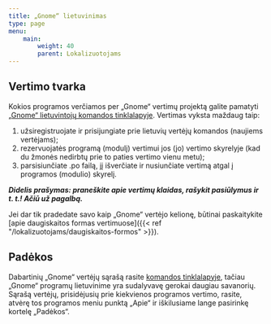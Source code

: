 ```yaml
---
title: „Gnome“ lietuvinimas
type: page
menu:
    main:
        weight: 40
        parent: Lokalizuotojams
---
```


Vertimo tvarka
--------------

Kokios programos verčiamos per „Gnome“ vertimų projektą galite
pamatyti [„Gnome“ lietuvintojų komandos tinklalapyje](https://l10n.gnome.org/languages/lt). Vertimas vyksta maždaug
taip:

1. užsiregistruojate ir prisijungiate prie lietuvių vertėjų komandos (naujiems vertėjams);
2. rezervuojatės programą (modulį) vertimui jos (jo) vertimo skyrelyje (kad du žmonės nedirbtų prie to paties vertimo
   vienu metu);
3. parsisiunčiate .po failą, jį išverčiate ir nusiunčiate vertimą atgal į programos (modulio) skyrelį.

_**Didelis prašymas: praneškite apie vertimų klaidas, rašykit pasiūlymus ir t. t.! Ačiū už pagalbą.**_

Jei dar tik pradedate savo kaip „Gnome“ vertėjo kelionę, būtinai paskaitykite [apie daugiskaitos formas vertimuose]({{<
ref "/lokalizuotojams/daugiskaitos-formos" >}}).

Padėkos
-------

Dabartinių „Gnome“ vertėjų sąrašą rasite [komandos tinklalapyje](https://l10n.gnome.org/languages/lt/), tačiau „Gnome“
programų lietuvinime yra sudalyvavę gerokai daugiau savanorių. Sąrašą vertėjų, prisidėjusių prie kiekvienos programos
vertimo, rasite, atvėrę tos programos meniu punktą „Apie“ ir iškilusiame lange pasirinkę kortelę „Padėkos“.
